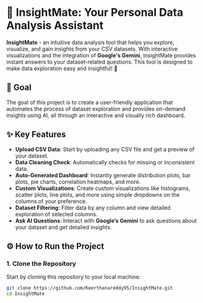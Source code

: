 # 🌟 InsightMate: Your Personal Data Analysis Assistant 

**InsightMate** - an intuitive data analysis tool that helps you explore, visualize, and gain insights from your CSV datasets. With interactive visualizations and the integration of **Google's Gemini**, InsightMate provides instant answers to your dataset-related questions. This tool is designed to make data exploration easy and insightful! 🚀

## 🎯 Goal
The goal of this project is to create a user-friendly application that automates the process of dataset exploration and provides on-demand insights using AI, all through an interactive and visually rich dashboard.

## ✨ Key Features
- **Upload CSV Data**: Start by uploading any CSV file and get a preview of your dataset.
- **Data Cleaning Check**: Automatically checks for missing or inconsistent data.
- **Auto-Generated Dashboard**: Instantly generate distribution plots, bar plots, pie charts, correlation heatmaps, and more.
- **Custom Visualizations**: Create custom visualizations like histograms, scatter plots, line plots, and more using simple dropdowns on the columns of your preference.
- **Dataset Filtering**: Filter data by any column and view detailed exploration of selected columns.
- **Ask AI Questions**: Interact with **Google’s Gemini** to ask questions about your dataset and get detailed insights.
  
## ⚙️ How to Run the Project

### 1. Clone the Repository
Start by cloning this repository to your local machine:

```bash
git clone https://github.com/Keerthanareddy95/InsightMate.git
cd InsightMate
```
